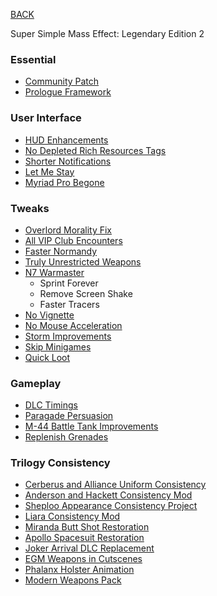 
[BACK](..)

Super Simple Mass Effect: Legendary Edition 2

### Essential
- [Community Patch](https://www.nexusmods.com/masseffectlegendaryedition/mods/23)
- [Prologue Framework](https://www.nexusmods.com/masseffectlegendaryedition/mods/2138)

### User Interface
- [HUD Enhancements](https://www.nexusmods.com/masseffectlegendaryedition/mods/1895)
- [No Depleted Rich Resources Tags](https://www.nexusmods.com/masseffectlegendaryedition/mods/1650)
- [Shorter Notifications](https://www.nexusmods.com/masseffectlegendaryedition/mods/390)
- [Let Me Stay](https://www.nexusmods.com/masseffectlegendaryedition/mods/1872)
- [Myriad Pro Begone](https://www.nexusmods.com/masseffectlegendaryedition/mods/1070)

### Tweaks
- [Overlord Morality Fix](https://www.nexusmods.com/masseffectlegendaryedition/mods/468)
- [All VIP Club Encounters](https://www.nexusmods.com/masseffectlegendaryedition/mods/1039)
- [Faster Normandy](https://www.nexusmods.com/masseffectlegendaryedition/mods/1151)
- [Truly Unrestricted Weapons](https://www.nexusmods.com/masseffectlegendaryedition/mods/1929)
- [N7 Warmaster](https://www.nexusmods.com/masseffectlegendaryedition/mods/110)
    - Sprint Forever
    - Remove Screen Shake
    - Faster Tracers
- [No Vignette](https://www.nexusmods.com/masseffectlegendaryedition/mods/428)
- [No Mouse Acceleration](https://www.nexusmods.com/masseffectlegendaryedition/mods/319)
- [Storm Improvements](https://www.nexusmods.com/masseffectlegendaryedition/mods/432)
- [Skip Minigames](https://www.nexusmods.com/masseffectlegendaryedition/mods/304)
- [Quick Loot](https://www.nexusmods.com/masseffectlegendaryedition/mods/1026)

### Gameplay
- [DLC Timings](https://www.nexusmods.com/masseffectlegendaryedition/mods/382)
- [Paragade Persuasion](https://www.nexusmods.com/masseffectlegendaryedition/mods/1673)
- [M-44 Battle Tank Improvements](https://www.nexusmods.com/masseffectlegendaryedition/mods/1316)
- [Replenish Grenades](https://www.nexusmods.com/masseffectlegendaryedition/mods/532)

### Trilogy Consistency
- [Cerberus and Alliance Uniform Consistency](https://www.nexusmods.com/masseffectlegendaryedition/mods/1021)
- [Anderson and Hackett Consistency Mod](https://www.nexusmods.com/masseffectlegendaryedition/mods/1063)
- [Sheploo Appearance Consistency Project](https://www.nexusmods.com/masseffectlegendaryedition/mods/484)
- [Liara Consistency Mod](https://www.nexusmods.com/masseffectlegendaryedition/mods/1062)
- [Miranda Butt Shot Restoration](https://www.nexusmods.com/masseffectlegendaryedition/mods/393)
- [Apollo Spacesuit Restoration](https://www.nexusmods.com/masseffectlegendaryedition/mods/1712)
- [Joker Arrival DLC Replacement](https://www.nexusmods.com/masseffectlegendaryedition/mods/1298)
- [EGM Weapons in Cutscenes](https://www.nexusmods.com/masseffectlegendaryedition/mods/2059)
- [Phalanx Holster Animation](https://www.nexusmods.com/masseffectlegendaryedition/mods/939)
- [Modern Weapons Pack](https://www.nexusmods.com/masseffectlegendaryedition/mods/520)